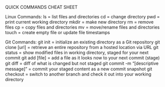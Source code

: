 QUICK COMMANDS CHEAT SHEET

Linux Commands: ls = list files and directories
                cd = change directory
                pwd = print current working directory
                mkdir = make new directory
                rm = remove files
                cp = copy files and directories 
                mv = move/rename files and directories
                touch = create empty file or update file timestamps

Git Commands:   git init = initialize an existing directory as a Git repository
                git clone [url] = retrieve an entire repository from a hosted location via URL
                git status = show modified files in working directory, staged for your next commit
                git add [file] = add a file as it looks now to your next commit (stage)
                git diff = diﬀ of what is changed but not staged
                git commit -m “[descriptive message]” = commit your staged content as a new commit snapshot
                git checkout = switch to another branch and check it out into your working directory  
